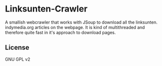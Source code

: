 # Linksunten-Crawler

A smallish webcrawler that works with JSoup to download all the linksunten.
indymedia.org articles on the webpage. It is kind of multithreaded and 
therefore quite fast in it's approach to download pages.

## License

GNU GPL v2
